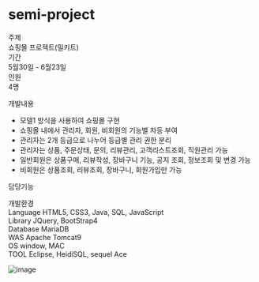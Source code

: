 # semi-project

주제  
쇼핑몰 프로젝트(밀키트)  
기간  
5월30일 - 6월23일  
인원  
4명  
  
개발내용  
- 모델1 방식을 사용하여 쇼핑몰 구현  
- 쇼핑몰 내에서 관리자, 회원, 비회원의 기능별 차등 부여  
- 관리자는 2개 등급으로 나누어 등급별 관리 권한 분리  
- 관리자는 상품, 주문상태, 문의, 리뷰관리, 고객리스트조회, 직원관리 가능  
- 일반회원은 상품구매, 리뷰작성, 장바구니 기능, 공지 조회, 정보조회 및 변경 가능  
- 비회원은 상품조회, 리뷰조회, 장바구니, 회원가입만 가능

담당기능  

개발환경  
Language HTML5, CSS3, Java, SQL, JavaScript  
Library JQuery, BootStrap4  
Database MariaDB  
WAS Apache Tomcat9  
OS window, MAC  
TOOL Eclipse, HeidiSQL, sequel Ace  

![image](https://github.com/huiju0502/semi-project/assets/133733210/17a4a3cc-b593-4727-a3b3-8a6da81c439f)

